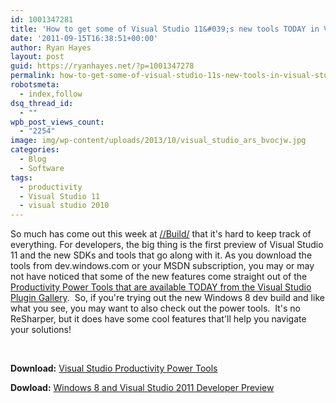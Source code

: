 ```yaml
---
id: 1001347281
title: 'How to get some of Visual Studio 11&#039;s new tools TODAY in Visual Studio 2010'
date: '2011-09-15T16:38:51+00:00'
author: Ryan Hayes
layout: post
guid: https://ryanhayes.net/?p=1001347278
permalink: how-to-get-some-of-visual-studio-11s-new-tools-in-visual-studio-2010/
robotsmeta:
  - index,follow
dsq_thread_id:
  - ""
wpb_post_views_count:
  - "2254"
image: img/wp-content/uploads/2013/10/visual_studio_ars_bvocjw.jpg
categories:
  - Blog
  - Software
tags:
  - productivity
  - Visual Studio 11
  - visual studio 2010
---
```

So much has come out this week at [//Build/](https://www.buildwindows.com) that it's hard to keep track of everything. For developers, the big thing is the first preview of Visual Studio 11 and the new SDKs and tools that go along with it. As you download the tools from dev.windows.com or your MSDN subscription, you may or may not have noticed that some of the new features come straight out of the [Productivity Power Tools that are available TODAY from the Visual Studio Plugin Gallery](https://visualstudiogallery.msdn.microsoft.com/d0d33361-18e2-46c0-8ff2-4adea1e34fef).  So, if you're trying out the new Windows 8 dev build and like what you see, you may want to also check out the power tools.  It's no ReSharper, but it does have some cool features that'll help you navigate your solutions!

&nbsp;

**Download:** [Visual Studio Productivity Power Tools](https://visualstudiogallery.msdn.microsoft.com/d0d33361-18e2-46c0-8ff2-4adea1e34fef)

**Dowload:** [Windows 8 and Visual Studio 2011 Developer Preview](https://msdn.microsoft.com/en-us/windows/apps/br229516)
